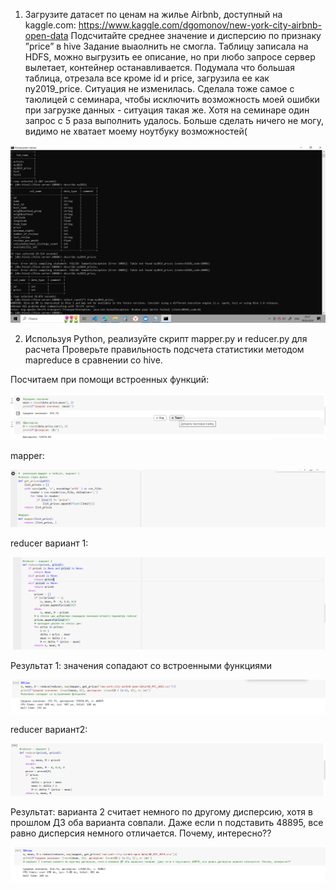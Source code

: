 1. Загрузите датасет по ценам на жилье Airbnb, доступный на kaggle.com: https://www.kaggle.com/dgomonov/new-york-city-airbnb-open-data
Подсчитайте среднее значение и дисперсию по признаку ”price” в hive
Задание выаолнить не смогла. Таблицу записала на HDFS,  можно выгрузить ее описание, но при любо запросе сервер вылетает, контейнер останавливается. Подумала что большая таблица, отрезала все кроме id и price, загрузила ее как ny2019_price. Ситуация не изменилась. Сделала тоже самое с таюлицей с семинара, чтобы исключить возможность моей ошибки при загрузке данных - ситуация такая же. Хотя на семинаре один запрос с 5 раза выполнить удалось. Больше сделать ничего не могу, видимо не хватает моему ноутбуку возможностей(

![alt text](image-1.png)

2. Используя Python, реализуйте скрипт mapper.py и reducer.py для расчета
Проверьте правильность подсчета статистики методом mapreduce в сравнении со hive.

Посчитаем при помощи встроенных функций:

![alt text](image.png)

mapper:

![alt text](image-2.png)

reducer вариант 1:

![alt text](image-3.png)

 Результат 1: значения сопадают со встроенными функциями

 ![alt text](image-4.png)

reducer вариант2:

![alt text](image-5.png)

Результат: варианта 2 считает немного по другому дисперсию, хотя в прошлом ДЗ оба варианта совпали. Даже если n подставить 48895, все равно дисперсия немного отличается. Почему, интересно??

![alt text](image-6.png)


